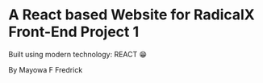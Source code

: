 # A React based Website for RadicalX Front-End Project 1

Built using modern technology: REACT 😁

By Mayowa F Fredrick
